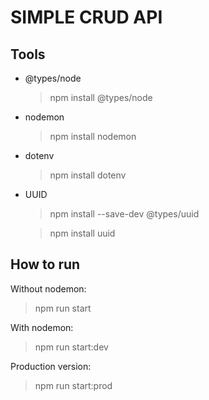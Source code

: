 # SIMPLE CRUD API

## Tools

* @types/node
  >  npm install @types/node

* nodemon
  > npm install nodemon

* dotenv
  > npm install dotenv

* UUID
  > npm install --save-dev @types/uuid

  > npm install uuid

## How to run

Without nodemon:
  > npm run start

With nodemon:
  > npm run start:dev

Production version:
  > npm run start:prod

